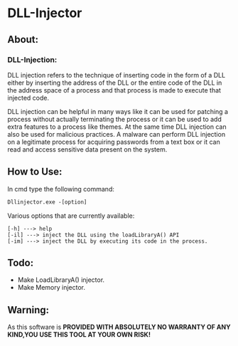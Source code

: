 # DLL-Injector

## **About:**

### **DLL-Injection:**
DLL injection refers to the technique of inserting code in the form of a DLL either by inserting the address of the DLL or the entire code of the DLL in the address space of a process and that process is made to execute that injected code.

DLL injection can be helpful in many ways like it can be used for patching a process without actually terminating the process or it can be used to add extra features to a process like themes. At the same time DLL injection can also be used for malicious practices. A malware can perform DLL injection on a legitimate process for acquiring passwords from a text box or it can read and access sensitive data present on the system.




## **How to Use**:
In cmd type the following command:
```cmd
Dllinjector.exe -[option]
```
Various options that are currently available:
```
[-h] ---> help
[-il] ---> inject the DLL using the loadLibraryA() API
[-im] ---> inject the DLL by executing its code in the process.
```

## **Todo**:
- Make LoadLibraryA() injector.
- Make Memory injector.


## **Warning**:
As this software is **PROVIDED WITH ABSOLUTELY NO WARRANTY OF ANY KIND,YOU USE THIS TOOL AT YOUR OWN RISK!**
